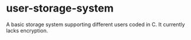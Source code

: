 # user-storage-system

A basic storage system supporting different users coded in C. It currently lacks encryption.
